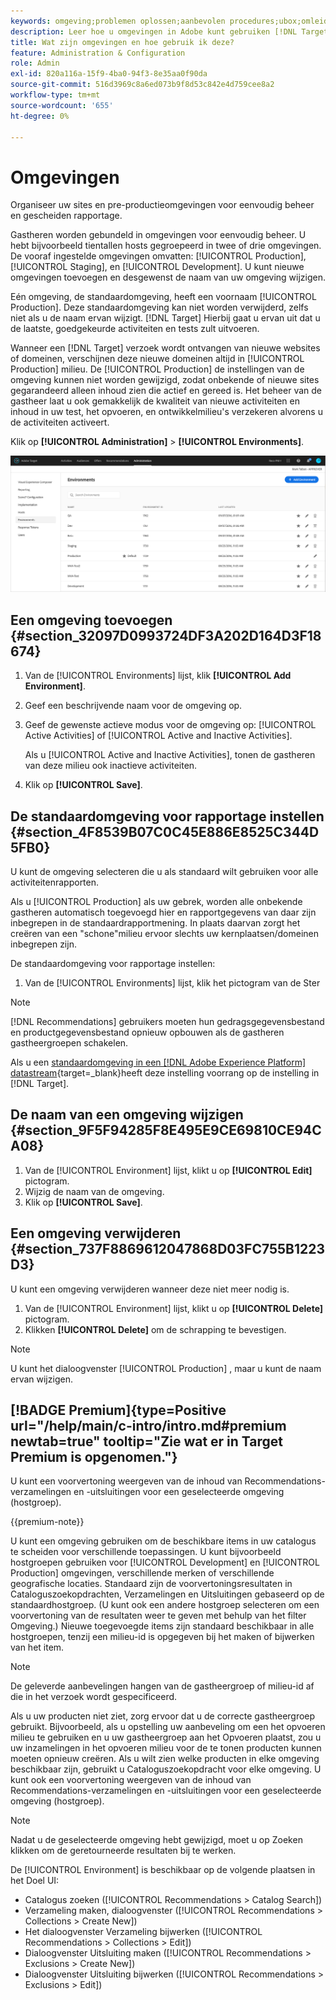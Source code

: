 ```yaml
---
keywords: omgeving;problemen oplossen;aanbevolen procedures;ubox;omleiding;omleiding;whitelist;blacklist;lijst van gewezen personen;lijst van gewenste personen
description: Leer hoe u omgevingen in Adobe kunt gebruiken [!DNL Target] om uw sites en pre-productieomgevingen te organiseren voor eenvoudig beheer en gescheiden rapportering.
title: Wat zijn omgevingen en hoe gebruik ik deze?
feature: Administration & Configuration
role: Admin
exl-id: 820a116a-15f9-4ba0-94f3-8e35aa0f90da
source-git-commit: 516d3969c8a6ed073b9f8d53c842e4d759cee8a2
workflow-type: tm+mt
source-wordcount: '655'
ht-degree: 0%

---
```


# Omgevingen

Organiseer uw sites en pre-productieomgevingen voor eenvoudig beheer en gescheiden rapportage.

Gastheren worden gebundeld in omgevingen voor eenvoudig beheer. U hebt bijvoorbeeld tientallen hosts gegroepeerd in twee of drie omgevingen. De vooraf ingestelde omgevingen omvatten: [!UICONTROL Production], [!UICONTROL Staging], en [!UICONTROL Development]. U kunt nieuwe omgevingen toevoegen en desgewenst de naam van uw omgeving wijzigen.

Eén omgeving, de standaardomgeving, heeft een voornaam [!UICONTROL Production]. Deze standaardomgeving kan niet worden verwijderd, zelfs niet als u de naam ervan wijzigt. [!DNL Target] Hierbij gaat u ervan uit dat u de laatste, goedgekeurde activiteiten en tests zult uitvoeren.

Wanneer een [!DNL Target] verzoek wordt ontvangen van nieuwe websites of domeinen, verschijnen deze nieuwe domeinen altijd in [!UICONTROL Production] milieu. De [!UICONTROL Production] de instellingen van de omgeving kunnen niet worden gewijzigd, zodat onbekende of nieuwe sites gegarandeerd alleen inhoud zien die actief en gereed is. Het beheer van de gastheer laat u ook gemakkelijk de kwaliteit van nieuwe activiteiten en inhoud in uw test, het opvoeren, en ontwikkelmilieu&#39;s verzekeren alvorens u de activiteiten activeert.

Klik op **[!UICONTROL Administration]** > **[!UICONTROL Environments]**.

![Lijst met omgevingen](/help/main/administrating-target/assets/environments.png)

## Een omgeving toevoegen {#section_32097D0993724DF3A202D164D3F18674}

1. Van de [!UICONTROL Environments] lijst, klik **[!UICONTROL Add Environment]**.
1. Geef een beschrijvende naam voor de omgeving op.
1. Geef de gewenste actieve modus voor de omgeving op: [!UICONTROL Active Activities] of [!UICONTROL Active and Inactive Activities].

   Als u [!UICONTROL Active and Inactive Activities], tonen de gastheren van deze milieu ook inactieve activiteiten.

1. Klik op **[!UICONTROL Save]**.

## De standaardomgeving voor rapportage instellen {#section_4F8539B07C0C45E886E8525C344D5FB0}

U kunt de omgeving selecteren die u als standaard wilt gebruiken voor alle activiteitenrapporten.

Als u [!UICONTROL Production] als uw gebrek, worden alle onbekende gastheren automatisch toegevoegd hier en rapportgegevens van daar zijn inbegrepen in de standaardrapportmening. In plaats daarvan zorgt het creëren van een &quot;schone&quot;milieu ervoor slechts uw kernplaatsen/domeinen inbegrepen zijn.

De standaardomgeving voor rapportage instellen:

1. Van de [!UICONTROL Environments] lijst, klik het pictogram van de Ster

>[!NOTE]
>
>[!DNL Recommendations] gebruikers moeten hun gedragsgegevensbestand en productgegevensbestand opnieuw opbouwen als de gastheren gastheergroepen schakelen.
>
>Als u een [standaardomgeving in een [!DNL Adobe Experience Platform] datastream](https://experienceleague.adobe.com/docs/experience-platform/datastreams/configure.html?lang=en#target){target=_blank}heeft deze instelling voorrang op de instelling in [!DNL Target].

## De naam van een omgeving wijzigen {#section_9F5F94285F8E495E9CE69810CE94CA08}

1. Van de [!UICONTROL Environment] lijst, klikt u op **[!UICONTROL Edit]** pictogram.
1. Wijzig de naam van de omgeving.
1. Klik op **[!UICONTROL Save]**.

## Een omgeving verwijderen {#section_737F8869612047868D03FC755B1223D3}

U kunt een omgeving verwijderen wanneer deze niet meer nodig is.

1. Van de [!UICONTROL Environment] lijst, klikt u op **[!UICONTROL Delete]** pictogram.
1. Klikken **[!UICONTROL Delete]** om de schrapping te bevestigen.

>[!NOTE]
>
>U kunt het dialoogvenster [!UICONTROL Production] , maar u kunt de naam ervan wijzigen.

## [!BADGE Premium]{type=Positive url="/help/main/c-intro/intro.md#premium newtab=true" tooltip="Zie wat er in Target Premium is opgenomen."}

U kunt een voorvertoning weergeven van de inhoud van Recommendations-verzamelingen en -uitsluitingen voor een geselecteerde omgeving (hostgroep).

{{premium-note}}

U kunt een omgeving gebruiken om de beschikbare items in uw catalogus te scheiden voor verschillende toepassingen. U kunt bijvoorbeeld hostgroepen gebruiken voor [!UICONTROL Development] en [!UICONTROL Production] omgevingen, verschillende merken of verschillende geografische locaties. Standaard zijn de voorvertoningsresultaten in Cataloguszoekopdrachten, Verzamelingen en Uitsluitingen gebaseerd op de standaardhostgroep. (U kunt ook een andere hostgroep selecteren om een voorvertoning van de resultaten weer te geven met behulp van het filter Omgeving.) Nieuwe toegevoegde items zijn standaard beschikbaar in alle hostgroepen, tenzij een milieu-id is opgegeven bij het maken of bijwerken van het item.

>[!NOTE]
>
>De geleverde aanbevelingen hangen van de gastheergroep of milieu-id af die in het verzoek wordt gespecificeerd.


Als u uw producten niet ziet, zorg ervoor dat u de correcte gastheergroep gebruikt. Bijvoorbeeld, als u opstelling uw aanbeveling om een het opvoeren milieu te gebruiken en u uw gastheergroep aan het Opvoeren plaatst, zou u uw inzamelingen in het opvoeren milieu voor de te tonen producten kunnen moeten opnieuw creëren. Als u wilt zien welke producten in elke omgeving beschikbaar zijn, gebruikt u Cataloguszoekopdracht voor elke omgeving. U kunt ook een voorvertoning weergeven van de inhoud van Recommendations-verzamelingen en -uitsluitingen voor een geselecteerde omgeving (hostgroep).

>[!NOTE]
>Nadat u de geselecteerde omgeving hebt gewijzigd, moet u op Zoeken klikken om de geretourneerde resultaten bij te werken.

De [!UICONTROL Environment] is beschikbaar op de volgende plaatsen in het Doel UI:

* Catalogus zoeken ([!UICONTROL Recommendations > Catalog Search])
* Verzameling maken, dialoogvenster ([!UICONTROL Recommendations > Collections > Create New])
* Het dialoogvenster Verzameling bijwerken ([!UICONTROL Recommendations > Collections > Edit])
* Dialoogvenster Uitsluiting maken ([!UICONTROL Recommendations > Exclusions > Create New])
* Dialoogvenster Uitsluiting bijwerken ([!UICONTROL Recommendations > Exclusions > Edit])
